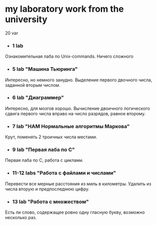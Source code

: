 # my laboratory work from the university
20 var
- ### 1 lab
Ознакомительная лаба по Unix-commands. Ничего сложного
- ### 5 lab "Машина Тьюринга"
Интересно, но немного занудно.
Выделение первого двочного числа, заданной вторым числом.
- ### 6 lab "Диаграммер"
Интересно, для мозгов хорошо. 
Вычисление двоичного логического сдвига первого числа вправо на число разрядов, равное
второму.
- ### 7 lab "НАМ Нормальные алгоритмы Маркова"
Крут, поменять 2 троичных числа местами.
- ### 9 lab "Первая лаба по C"
Первая лаба по C, работа с циклами.
- ### 11-12 labs "Работа с файлами и числами"
Перевести все мерные расстояния из миль в километры.
Удалить из числа вторую и предпоследнюю цифру.
- ### 13 lab "Работа с множеством"
Есть ли слово, содержащее ровно одну гласную букву, возможно несколько раз.
